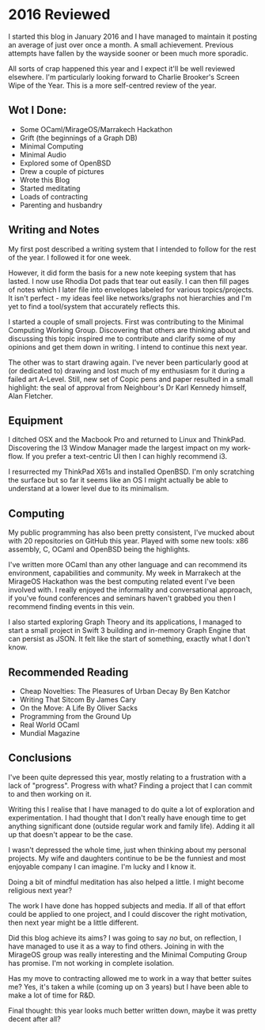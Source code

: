 # 2016 Reviewed

I started this blog in January 2016 and I have managed to maintain
it posting an average of just over once a month. A small
achievement. Previous attempts have fallen by the wayside sooner or
been much more sporadic.

All sorts of crap happened this year and I expect it'll be well
reviewed elsewhere. I'm particularly looking forward to Charlie
Brooker's Screen Wipe of the Year. This is a more self-centred
review of the year.

## Wot I Done:

* Some OCaml/MirageOS/Marrakech Hackathon
* Grift (the beginnings of a Graph DB)
* Minimal Computing
* Minimal Audio
* Explored some of OpenBSD
* Drew a couple of pictures
* Wrote this Blog
* Started meditating
* Loads of contracting
* Parenting and husbandry

## Writing and Notes

My first post described a writing system that I intended to follow
for the rest of the year. I followed it for one week.

However, it did form the basis for a new note keeping system that
has lasted. I now use Rhodia Dot pads that tear out easily. I can
then fill pages of notes which I later file into envelopes labeled
for various topics/projects. It isn't perfect - my ideas feel like
networks/graphs not hierarchies and I'm yet to find a tool/system
that accurately reflects this.

I started a couple of small projects. First was contributing to the
Minimal Computing Working Group. Discovering that others are
thinking about and discussing this topic inspired me to contribute
and clarify some of my opinions and get them down in writing. I
intend to continue this next year.

The other was to start drawing again. I've never been particularly
good at (or dedicated to) drawing and lost much of my enthusiasm for
it during a failed art A-Level. Still, new set of Copic pens and paper
resulted in a small highlight: the seal of approval from
Neighbour's Dr Karl Kennedy himself, Alan Fletcher.

## Equipment

I ditched OSX and the Macbook Pro and returned to Linux and
ThinkPad. Discovering the I3 Window Manager made the largest impact
on my work-flow. If you prefer a text-centric UI then I can highly
recommend i3.

I resurrected my ThinkPad X61s and installed OpenBSD. I'm only
scratching the surface but so far it seems like an OS I might
actually be able to understand at a lower level due to its minimalism.

## Computing

My public programming has also been pretty consistent, I've mucked
about with 20 repositories on GitHub this year. Played with some
new tools: x86 assembly, C, OCaml and OpenBSD being the highlights.

I've written more OCaml than any other language and can recommend
its environment, capabilities and community. My week in Marrakech
at the MirageOS Hackathon was the best computing related event I've
been involved with. I really enjoyed the informality and
conversational approach, if you've found conferences and seminars
haven't grabbed you then I recommend finding events in this vein.

I also started exploring Graph Theory and its applications, I
managed to start a small project in Swift 3 building and in-memory
Graph Engine that can persist as JSON. It felt like the start of
something, exactly what I don't know.

## Recommended Reading

* Cheap Novelties: The Pleasures of Urban Decay By Ben Katchor
* Writing That Sitcom By James Cary
* On the Move: A Life By Oliver Sacks
* Programming from the Ground Up
* Real World OCaml
* Mundial Magazine

## Conclusions

I've been quite depressed this year, mostly relating to a
frustration with a lack of "progress". Progress with what? Finding
a project that I can commit to and then working on it.

Writing this I realise that I have managed to do quite a lot of
exploration and experimentation. I had thought that I don't really
have enough time to get anything significant done (outside regular
work and family life). Adding it all up that doesn't appear to be
the case.

I wasn't depressed the whole time, just when thinking about my
personal projects. My wife and daughters continue to be be the
funniest and most enjoyable company I can imagine. I'm lucky and I
know it.

Doing a bit of mindful meditation has also helped a little. I might
become religious next year?

The work I have done has hopped subjects and media. If all of that
effort could be applied to one project, and I could discover the
right motivation, then next year might be a little different.

Did this blog achieve its aims? I was going to say _no_ but, on
reflection, I have managed to use it as a way to find others.
Joining in with the MirageOS group was really interesting and the
Minimal Computing Group has promise. I'm not working in complete
isolation.

Has my move to contracting allowed me to work in a way that better
suites me? Yes, it's taken a while (coming up on 3 years) but I
have been able to make a lot of time for R&D.

Final thought: this year looks much better written down, maybe it
was pretty decent after all?
